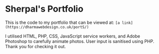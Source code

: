 # Sherpal's Portfolio

This is the code to my portfolio that can be viewed at: `[a link](https://dharmawebdesign.co.uk/portS/)`

I utilised HTML, PHP, CSS, JavaScript service workers, and Adobe Photoshop to carefully animate photos. User input is sanitised using PHP. Thank you for checking it out.
